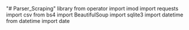 "# Parser_Scraping" 
library
from operator import imod
import requests
import csv
from bs4 import BeautifulSoup
import sqlite3
import datetime
from datetime import date
